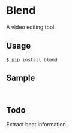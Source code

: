 # Blend
A video editing tool.

## Usage
```
$ pip install blend
```

## Sample
```   


```  

## Todo
Extract beat information